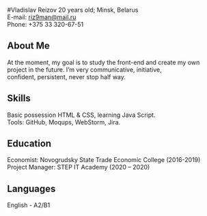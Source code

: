  #Vladislav Reizov 
 20 years old; Minsk, Belarus  
 E-mail:  riz9man@mail.ru  
  Phone: +375 33 320-67-51 
  
 About Me 
 ---
 At the moment, my goal is to study the front-end and create my own  
 project in the future. I’m very communicative, initiative,  
  confident, persistent, never stop half way.

 Skills 
 --- 
 Basic possession HTML & CSS, learning Java Script.  
 Tools: GitHub, Moqups, WebStorm, Jira.
 
 Education
 ---
 Economist: Novogrudsky State Trade Economic College (2016-2019)  
 Project Manager: STEP IT Academy (2020 – 2020)
 
 Languages 
---
English - A2/B1
